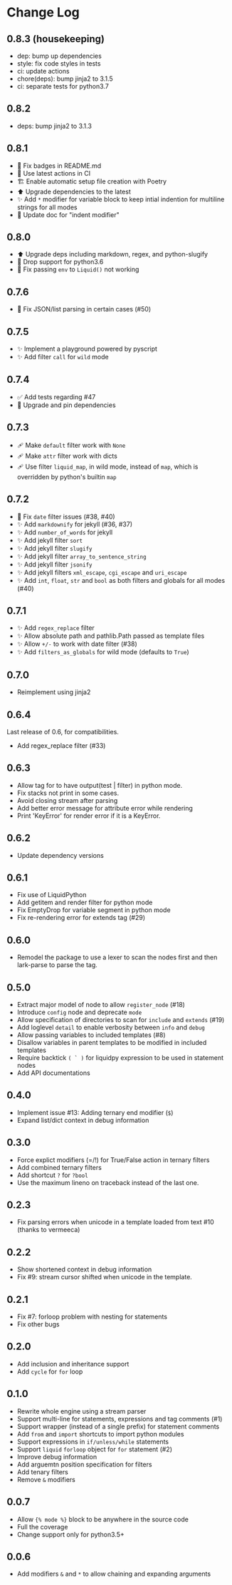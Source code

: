 # Change Log

## 0.8.3 (housekeeping)

- dep: bump up dependencies
- style: fix code styles in tests
- ci: update actions
- chore(deps): bump jinja2 to 3.1.5
- ci: separate tests for python3.7

## 0.8.2

- deps: bump jinja2 to 3.1.3

## 0.8.1

- 📝 Fix badges in README.md
- 👷 Use latest actions in CI
- 🏗️ Enable automatic setup file creation with Poetry
- ⬆️ Upgrade dependencies to the latest
- ✨ Add `*` modifier for variable block to keep intial indention for multiline strings for all modes
- 📝 Update doc for "indent modifier"

## 0.8.0

- ⬆️ Upgrade deps including markdown, regex, and python-slugify
- 📌 Drop support for python3.6
- 🐛 Fix passing `env` to `Liquid()` not working

## 0.7.6

- 🐛 Fix JSON/list parsing in certain cases (#50)

## 0.7.5

- ✨ Implement a playground powered by pyscript
- ✨ Add filter `call` for `wild` mode

## 0.7.4

- ✅ Add tests regarding #47
- 📌 Upgrade and pin dependencies

## 0.7.3

- 🩹 Make `default` filter work with `None`
- 🩹 Make `attr` filter work with dicts
- 🩹 Use filter `liquid_map`, in wild mode, instead of `map`, which is overridden by python's builtin `map`

## 0.7.2

- 🐛 Fix `date` filter issues (#38, #40)
- ✨ Add `markdownify` for jekyll (#36, #37)
- ✨ Add `number_of_words` for jekyll
- ✨ Add jekyll filter `sort`
- ✨ Add jekyll filter `slugify`
- ✨ Add jekyll filter `array_to_sentence_string`
- ✨ Add jekyll filter `jsonify`
- ✨ Add jekyll filters `xml_escape`, `cgi_escape` and `uri_escape`
- ✨ Add `int`, `float`, `str` and `bool` as both filters and globals for all modes (#40)

## 0.7.1

- ✨ Add `regex_replace` filter
- ✨ Allow absolute path and pathlib.Path passed as template files
- ✨ Allow `+/-` to work with date filter (#38)
- ✨ Add `filters_as_globals` for wild mode (defaults to `True`)

## 0.7.0

- Reimplement using jinja2

## 0.6.4

Last release of 0.6, for compatibilities.

- Add regex_replace filter (#33)

## 0.6.3

- Allow tag for to have output(test | filter) in python mode.
- Fix stacks not print in some cases.
- Avoid closing stream after parsing
- Add better error message for attribute error while rendering
- Print 'KeyError' for render error if it is a KeyError.

## 0.6.2

- Update dependency versions

## 0.6.1

- Fix use of LiquidPython
- Add getitem and render filter for python mode
- Fix EmptyDrop for variable segment in python mode
- Fix re-rendering error for extends tag (#29)

## 0.6.0

- Remodel the package to use a lexer to scan the nodes first and then lark-parse to parse the tag.

## 0.5.0

- Extract major model of node to allow `register_node` (#18)
- Introduce `config` node and deprecate `mode`
- Allow specification of directories to scan for `include` and `extends` (#19)
- Add loglevel `detail` to enable verbosity between `info` and `debug`
- Allow passing variables to included templates (#8)
- Disallow variables in parent templates to be modified in included templates
- Require backtick ``( ` )`` for liquidpy expression to be used in statement nodes
- Add API documentations

## 0.4.0

- Implement issue #13: Adding ternary end modifier (`$`)
- Expand list/dict context in debug information

## 0.3.0

- Force explict modifiers (=/!) for True/False action in ternary filters
- Add combined ternary filters
- Add shortcut `?` for `?bool`
- Use the maximum lineno on traceback instead of the last one.

## 0.2.3

- Fix parsing errors when unicode in a template loaded from text #10 (thanks to vermeeca)

## 0.2.2

- Show shortened context in debug information
- Fix #9: stream cursor shifted when unicode in the template.

## 0.2.1

- Fix #7: forloop problem with nesting for statements
- Fix other bugs

## 0.2.0

- Add inclusion and inheritance support
- Add `cycle` for `for` loop

## 0.1.0

- Rewrite whole engine using a stream parser
- Support multi-line for statements, expressions and tag comments (#1)
- Support wrapper (instead of a single prefix) for statement comments
- Add `from` and `import` shortcuts to import python modules
- Support expressions in `if/unless/while` statements
- Support `liquid` `forloop` object for `for` statement (#2)
- Improve debug information
- Add arguemtn position specification for filters
- Add tenary filters
- Remove `&` modifiers

## 0.0.7

- Allow `{% mode %}` block to be anywhere in the source code
- Full the coverage
- Change support only for python3.5+

## 0.0.6

- Add modifiers `&` and `*` to allow chaining and expanding arguments
